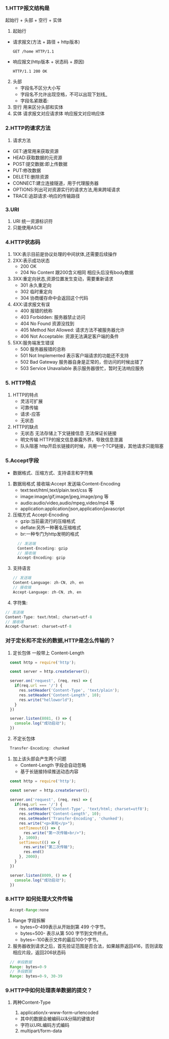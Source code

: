 ### 1.HTTP报文结构是
起始行 + 头部 + 空行 + 实体
1. 起始行
  - 请求报文(方法 + 路径 + http版本)
    ```
    GET /home HTTP/1.1 
    ```
  - 响应报文(http版本 + 状态码 + 原因)
    ```
    HTTP/1.1 200 OK
    ```
2. 头部
   - 字段名不区分大小写
   - 字段名不允许出现空格，不可以出现下划线_
   - 字段名紧跟着:
3. 空行 用来区分头部和实体
4. 实体 请求报文对应请求体 响应报文对应响应体
### 2.HTTP的请求方法
1. 请求方法
  - GET:通常用来获取资源
  - HEAD:获取数据的元资源
  - POST:提交数据:即上传数据
  - PUT:修改数据
  - DELETE:删除资源
  - CONNECT:建立连接隧道，用于代理服务器
  - OPTIONS:列出可对资源实行的请求方法,用来跨域请求
  - TRACE:追踪请求-响应的传输路径
### 3.URI
1. URI 统一资源标识符
2. 只能使用ASCII
### 4.HTTP状态码
1. 1XX:表示目前是协议处理的中间状体,还需要后续操作
2. 2XX:表示成功状态
   - 200 OK
   - 204 No Content 跟200含义相同 相应头后没有body数据
3. 3XX:重定向状态,资源位置发生变动，需要重新请求
   - 301 永久重定向
   - 302 临时重定向
   - 304 协商缓存命中会返回这个代码
4. 4XX:请求报文有误
   - 400 报错的统称
   - 403 Forbidden: 服务器禁止访问
   - 404 No Found 资源没找到
   - 405 Method Not Allowed: 请求方法不被服务器允许
   - 406 Not Acceptable: 资源无法满足客户端的条件
5. 5XX:服务端发生错误
   - 500 服务器报错的总称
   - 501 Not Implemented 表示客户端请求的功能还不支持
   - 502 Bad Gateway 服务器自身是正常的，但访问的时候出错了
   - 503 Service Unavailable 表示服务器很忙，暂时无法响应服务
### 5. HTTP特点
1. HTTP的特点
   - 灵活可扩展
   - 可靠传输
   - 请求-应答
   - 无状态
2. HTTP的缺点
   - 无状态 无法存储上下文链接信息 无法保证长链接
   - 明文传输 HTTP的报文信息暴露外界，导致信息泄漏
   - 队头阻塞 http开启长链接的时候，共用一个TCP链接，其他请求只能阻塞
### 5.Accept字段
- 数据格式、压缩方式、支持语言和字符集
1. 数据局格式 接收端:Accept 发送端:Content-Encoding
   - text:text/html,text/plain.text/css 等
   - image:image/gif,image/jpeg,image/png 等
   - audio:audio/video,audio/mpeg,video/mp4 等
   - application:application/json,application/javascript
2. 压缩方式 Accept-Encoding
   - gzip:当前最流行的压缩格式
   - deflate:另外一种著名压缩格式
   - br:一种专门为http发明的格式
    ```js
      // 发送端
      Content-Encoding: gzip
      // 接收端
      Accept-Encoding: gzip

    ```
3. 支持语言
    ```js
    // 发送端
    Content-Language: zh-CN, zh, en
    // 接收端
    Accept-Language: zh-CN, zh, en
    ```
4. 字符集:
  ```js
  // 发送端
  Content-Type: text/html; charset=utf-8
  // 接收端
  Accept-Charset: charset=utf-8
  ```
### 对于定长和不定长的数据,HTTP是怎么传输的？
1. 定长包体 一般带上 Content-Length
  ```js
    const http = require('http');

    const server = http.createServer();

    server.on('request', (req, res) => {
      if(req.url === '/') {
        res.setHeader('Content-Type', 'text/plain');
        res.setHeader('Content-Length', 10);
        res.write("helloworld");
      }
    })

    server.listen(8081, () => {
      console.log("成功启动");
    })
  ```
2. 不定长包体
```js
  Transfer-Encoding: chunked
```
   1. 加上该头部会产生两个问题
      - Content-Length 字段会自动忽略
      - 基于长链接持续推送动态内容
```js
  const http = require('http');

  const server = http.createServer();

  server.on('request', (req, res) => {
    if(req.url === '/') {
      res.setHeader('Content-Type', 'text/html; charset=utf8');
      res.setHeader('Content-Length', 10);
      res.setHeader('Transfer-Encoding', 'chunked');
      res.write("<p>来啦</p>");
      setTimeout(() => {
        res.write("第一次传输<br/>");
      }, 1000);
      setTimeout(() => {
        res.write("第二次传输");
        res.end()
      }, 2000);
    }
  })

  server.listen(8009, () => {
    console.log("成功启动");
  })
```
### 8.HTTP 如何处理大文件传输
```js
  Accept-Range:none
```
1. Range 字段拆解
   - bytes=0-499表示从开始到第 499 个字节。
   - bytes=500- 表示从第 500 字节到文件终点。
   - bytes=-100表示文件的最后100个字节。
2. 服务器收到请求之后，首先验证范围是否合法，如果越界返回416，否则读取相应片段，返回206状态码
```js
  // 单段数据
  Range: bytes=0-9
  // 多段数据
  Range: bytes=0-9, 30-39
```
### 9.HTTP中如何处理表单数据的提交？
1. 两种Content-Type
    1. application/x-www-form-urlencoded
      - 其中的数据会被编码以&分隔的键值对
      - 字符以URL编码方式编码

    2. multipart/form-data